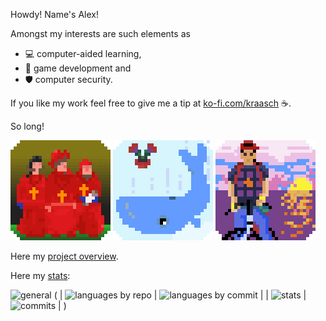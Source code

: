 
Howdy! Name's Alex!

Amongst my interests are such elements as 

 - 💻 computer-aided learning,
 - 🎲 game development and
 - 🛡️ computer security.

If you like my work feel free to give me a tip at [ko-fi.com/kraasch](https://ko-fi.com/kraasch) ☕.

So long!

<!--
[![NobodyExpects](./data/spanish-inq_v00.gif)](https://www.youtube.com/watch?v=D5Df191WJ3o)
[![FourtyTwo](./data/whale+petunia_v00.gif)](https://www.youtube.com/watch?v=THSY7-CxKnQ)
[![Kintaro](./data/kintaro_v00.gif)](https://www.youtube.com/watch?v=wPXk_rcrUjY)
-->

![NobodyExpects](./data/spanish-inq_v00.gif)
![FourtyTwo](./data/whale+petunia_v00.gif)
![Kintaro](./data/kintaro_v00.gif)

Here my [project overview](./info/overview.md).

Here my [stats](https://github-profile-summary-cards.vercel.app/demo.html):

<img src="http://github-profile-summary-cards.vercel.app/api/cards/profile-details?username=kraasch&theme=aura" alt="general" width="600"/>
( | <img src="http://github-profile-summary-cards.vercel.app/api/cards/repos-per-language?username=kraasch&theme=aura" alt="languages by repo" width="300"/> | <img src="http://github-profile-summary-cards.vercel.app/api/cards/most-commit-language?username=kraasch&theme=aura" alt="languages by commit" width="300"/> |
  | <img src="http://github-profile-summary-cards.vercel.app/api/cards/stats?username=kraasch&theme=aura" alt="stats" width="300"/>                          | <img src="http://github-profile-summary-cards.vercel.app/api/cards/productive-time?username=kraasch&theme=aura&utcOffset=8" alt="commits" width="300"/>      |
  )
